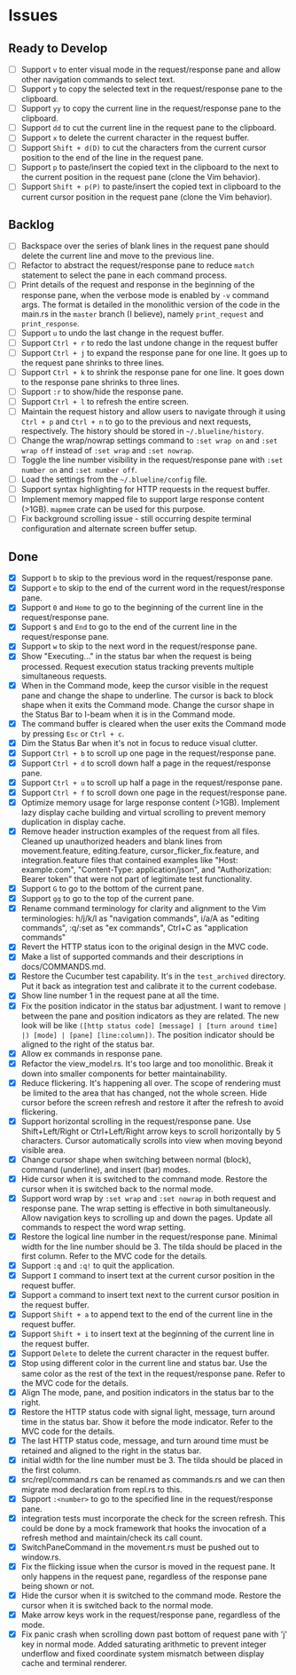 # Issues

## Ready to Develop

- [ ] Support `v` to enter visual mode in the request/response pane and allow other navigation commands to select text.
- [ ] Support `y` to copy the selected text in the request/response pane to the clipboard.
- [ ] Support `yy` to copy the current line in the request/response pane to the clipboard.
- [ ] Support `dd` to cut the current line in the request pane to the clipboard.
- [ ] Support `x` to delete the current character in the request buffer.
- [ ] Support `Shift + d(D)` to cut the characters from the current cursor position to the end of the line in the request pane.
- [ ] Support `p` to paste/insert the copied text in the clipboard to the next to the current position in the request pane (clone the Vim behavior).
- [ ] Support `Shift + p(P)` to paste/insert the copied text in clipboard to the current cursor position in the request pane (clone the Vim behavior).

## Backlog

- [ ] Backspace over the series of blank lines in the request pane should delete the current line and move to the previous line.
- [ ] Refactor to abstract the request/response pane to reduce `match` statement to select the pane in each command process.
- [ ] Print details of the request and response in the beginning of the response pane, when the verbose mode is enabled by `-v` command args. The format is detailed in the monolithic version of the code in the main.rs in the `master` branch (I believe), namely `print_request` and `print_response`.
- [ ] Support `u` to undo the last change in the request buffer.
- [ ] Support `Ctrl + r` to redo the last undone change in the request buffer
- [ ] Support `Ctrl + j` to expand the response pane for one line. It goes up to the request pane shrinks to three lines.
- [ ] Support `Ctrl + k` to shrink the response pane for one line. It goes down to the response pane shrinks to three lines.
- [ ] Support `:r` to show/hide the response pane.
- [ ] Support `Ctrl + l` to refresh the entire screen.
- [ ] Maintain the request history and allow users to navigate through it using `Ctrl + p` and `Ctrl + n` to go to the previous and next requests, respectively. The history should be stored in `~/.blueline/history`.
- [ ] Change the wrap/nowrap settings command to `:set wrap on` and `:set wrap off` instead of `:set wrap` and `:set nowrap`.
- [ ] Toggle the line number visibility in the request/response pane with `:set number on` and `:set number off`.
- [ ] Load the settings from the `~/.blueline/config` file.
- [ ] Support syntax highlighting for HTTP requests in the request buffer.
- [ ] Implement memory mapped file to support large response content (>1GB). `mapmem` crate can be used for this purpose.
- [ ] Fix background scrolling issue - still occurring despite terminal configuration and alternate screen buffer setup.

## Done

- [x] Support `b` to skip to the previous word in the request/response pane.
- [x] Support `e` to skip to the end of the current word in the request/response pane.
- [x] Support `0` and `Home` to go to the beginning of the current line in the request/response pane.
- [x] Support `$` and `End` to go to the end of the current line in the request/response pane.
- [x] Support `w` to skip to the next word in the request/response pane.
- [x] Show "Executing..." in the status bar when the request is being processed. Request execution status tracking prevents multiple simultaneous requests.
- [x] When in the Command mode, keep the cursor visible in the request pane and change the shape to underline. The cursor is back to block shape when it exits the Command mode. Change the cursor shape in the Status Bar to I-beam when it is in the Command mode.
- [x] The command buffer is cleared when the user exits the Command mode by pressing `Esc` or `Ctrl + c`.
- [x] Dim the Status Bar when it's not in focus to reduce visual clutter.
- [x] Support `Ctrl + b` to scroll up one page in the request/response pane.
- [x] Support `Ctrl + d` to scroll down half a page in the request/response pane.
- [x] Support `Ctrl + u` to scroll up half a page in the request/response pane.
- [x] Support `Ctrl + f` to scroll down one page in the request/response pane.
- [x] Optimize memory usage for large response content (>1GB). Implement lazy display cache building and virtual scrolling to prevent memory duplication in display cache.
- [x] Remove header instruction examples of the request from all files. Cleaned up unauthorized headers and blank lines from movement.feature, editing.feature, cursor_flicker_fix.feature, and integration.feature files that contained examples like "Host: example.com", "Content-Type: application/json", and "Authorization: Bearer token" that were not part of legitimate test functionality.
- [x] Support `G` to go to the bottom of the current pane.
- [x] Support `gg` to go to the top of the current pane.
- [x] Rename command terminology for clarity and alignment to the Vim terminologies: h/j/k/l as "navigation commands", i/a/A as "editing commands", :q/:set as "ex commands", Ctrl+C as "application commands"
- [x] Revert the HTTP status icon to the original design in the MVC code.
- [x] Make a list of supported commands and their descriptions in docs/COMMANDS.md.
- [x] Restore the Cucumber test capability. It's in the `test_archived` directory. Put it back as integration test and calibrate it to the current codebase.
- [x] Show line number 1 in the request pane at all the time.
- [x] Fix the position indicator in the status bar adjustment. I want to remove `|` between the pane and position indicators as they are related. The new look will be like `([http status code] [message] | [turn around time] |) [mode] | [pane] [line:column])`. The position indicator should be aligned to the right of the status bar.
- [x] Allow ex commands in response pane.
- [x] Refactor the view_model.rs. It's too large and too monolithic. Break it down into smaller components for better maintainability.
- [x] Reduce flickering. It's happening all over. The scope of rendering must be limited to the area that has changed, not the whole screen. Hide cursor before the screen refresh and restore it after the refresh to avoid flickering.
- [x] Support horizontal scrolling in the request/response pane. Use Shift+Left/Right or Ctrl+Left/Right arrow keys to scroll horizontally by 5 characters. Cursor automatically scrolls into view when moving beyond visible area.
- [x] Change cursor shape when switching between normal (block), command (underline), and insert (bar) modes.
- [x] Hide cursor when it is switched to the command mode. Restore the cursor when it is switched back to the normal mode.
- [x] Support word wrap by `:set wrap` and `:set nowrap` in both request and response pane. The wrap setting is effective in both simultaneously. Allow navigation keys to scrolling up and down the pages. Update all commands to respect the word wrap setting.
- [x] Restore the logical line number in the request/response pane. Minimal width for the line number should be 3. The tilda should be placed in the first column. Refer to the MVC code for the details.
- [x] Support `:q` and `:q!` to quit the application.
- [x] Support `I` command to insert text at the current cursor position in the request buffer.
- [x] Support `a` command to insert text next to the current cursor position in the request buffer.
- [x] Support `Shift + a` to append text to the end of the current line in the request buffer.
- [x] Support `Shift + i` to insert text at the beginning of the current line in the request buffer.
- [x] Support `Delete` to delete the current character in the request buffer.
- [x] Stop using different color in the current line and status bar. Use the same color as the rest of the text in the request/response pane. Refer to the MVC code for the details.
- [x] Align The mode, pane, and position indicators in the status bar to the right.
- [x] Restore the HTTP status code with signal light, message, turn around time in the status bar. Show it before the mode indicator. Refer to the MVC code for the details.
- [x] The last HTTP status code, message, and turn around time must be retained and aligned to the right in the status bar.
- [x] initial width for the line number must be 3. The tilda should be placed in the first column.
- [x] src/repl/command.rs can be renamed as commands.rs and we can then migrate mod declaration from repl.rs to this.
- [x] Support `:<number>` to go to the specified line in the request/response pane.
- [x] integration tests must incorporate the check for the screen refresh. This could be done by a mock framework that hooks the invocation of a refresh method and maintain/check its call count.
- [x] SwitchPaneCommand in the movement.rs must be pushed out to window.rs.
- [x] Fix the flicking issue when the cursor is moved in the request pane. It only happens in the request pane, regardless of the response pane being shown or not.
- [x] Hide the cursor when it is switched to the command mode. Restore the cursor when it is switched back to the normal mode.
- [x] Make arrow keys work in the request/response pane, regardless of the mode.
- [x] Fix panic crash when scrolling down past bottom of request pane with 'j' key in normal mode. Added saturating arithmetic to prevent integer underflow and fixed coordinate system mismatch between display cache and terminal renderer.
